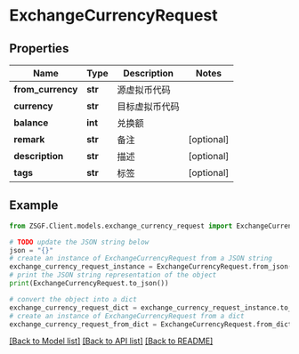 # ExchangeCurrencyRequest


## Properties

Name | Type | Description | Notes
------------ | ------------- | ------------- | -------------
**from_currency** | **str** | 源虚拟币代码 | 
**currency** | **str** | 目标虚拟币代码 | 
**balance** | **int** | 兑换额 | 
**remark** | **str** | 备注 | [optional] 
**description** | **str** | 描述 | [optional] 
**tags** | **str** | 标签 | [optional] 

## Example

```python
from ZSGF.Client.models.exchange_currency_request import ExchangeCurrencyRequest

# TODO update the JSON string below
json = "{}"
# create an instance of ExchangeCurrencyRequest from a JSON string
exchange_currency_request_instance = ExchangeCurrencyRequest.from_json(json)
# print the JSON string representation of the object
print(ExchangeCurrencyRequest.to_json())

# convert the object into a dict
exchange_currency_request_dict = exchange_currency_request_instance.to_dict()
# create an instance of ExchangeCurrencyRequest from a dict
exchange_currency_request_from_dict = ExchangeCurrencyRequest.from_dict(exchange_currency_request_dict)
```
[[Back to Model list]](../README.md#documentation-for-models) [[Back to API list]](../README.md#documentation-for-api-endpoints) [[Back to README]](../README.md)


